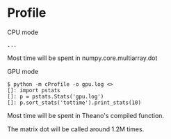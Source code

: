 
# Profile

CPU mode

    ...

Most time will be spent in numpy.core.multiarray.dot

GPU mode

    $ python -m cProfile -o gpu.log <>
    []: import pstats
    []: p = pstats.Stats('gpu.log')
    []: p.sort_stats('tottime').print_stats(10)

Most time will be spent in Theano's compiled function.


The matrix dot will be called around 1.2M times.
